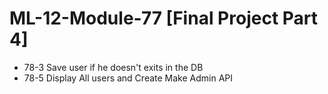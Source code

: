 # ML-12-Module-77 [Final Project Part 4]
* 78-3 Save user if he doesn't exits in the DB
* 78-5 Display All users and Create Make Admin API